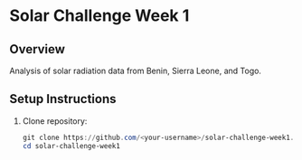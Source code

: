 # Solar Challenge Week 1

## Overview
Analysis of solar radiation data from Benin, Sierra Leone, and Togo.

## Setup Instructions
1. Clone repository:
   ```powershell
   git clone https://github.com/<your-username>/solar-challenge-week1.git
   cd solar-challenge-week1